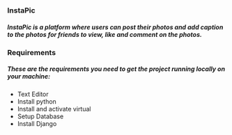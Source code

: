 ### InstaPic
##### InstaPic is a platform where users can post  their photos and add caption to the photos for friends  to view, like and comment on the photos.


### Requirements
##### These are the requirements you need to get the project running locally on your machine:
  - Text Editor
  - Install python
  - Install and activate virtual
  - Setup Database
  - Install Django
